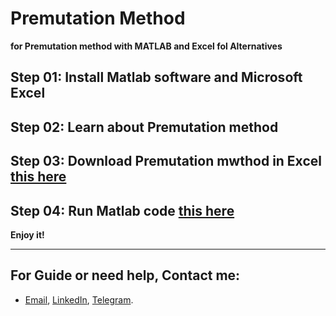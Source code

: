 # **Premutation Method**

**for Premutation method with MATLAB and Excel fol Alternatives**

## Step 01: Install Matlab software and Microsoft Excel

## Step 02: Learn about Premutation method 

## Step 03: Download Premutation mwthod in Excel [this here](https://1drv.ms/x/s!AguT2uoy_QiRiCDyn50gGXMIMI2T)

## Step 04: Run Matlab code [this here](https://github.com/MKarimi21/University-of-Bojnurd/blob/master/MCDM/M-Karimi/MCDM-AHP/MCDM_AHP.m)



**Enjoy it!**


---
## For Guide or need help, Contact me:
- [Email](mailto:mkarimi21@hotmail.com), [LinkedIn](https://www.linkedin.com/in/mkarimi21/), [Telegram](https://telegram.me/mkarimi21). 
     

